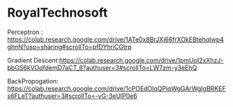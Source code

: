 # RoyalTechnosoft

Perceptron : https://colab.research.google.com/drive/1ATe0x8BrJXj66frXOkEBtehqIwp4ghnN?usp=sharing#scrollTo=pfDYhriCGtrp

Gradient Descent:https://colab.research.google.com/drive/1pmUoI2xXhzJ-bbGS6kVOqfdemD7aCT_6?authuser=3#scrollTo=LW7zm-y3eEhQ

BackPropogation: https://colab.research.google.com/drive/1cPOEdOlqQPiqWgGArWgIgBRKEFs6FLeT?authuser=3#scrollTo=-yG-3eUlP0e6


